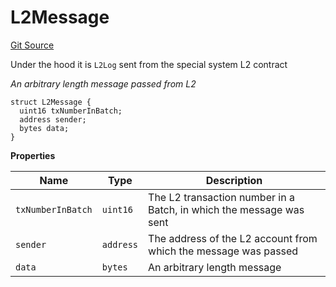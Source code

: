 # L2Message
[Git Source](https://github.com/matter-labs/zksync-contracts/blob/a1506a91fd7e3b73aa6fe10caf12e32f39e26211/contracts/l1-contracts/common/Messaging.sol)

Under the hood it is `L2Log` sent from the special system L2 contract

*An arbitrary length message passed from L2*


```solidity
struct L2Message {
  uint16 txNumberInBatch;
  address sender;
  bytes data;
}
```

**Properties**

|Name|Type|Description|
|----|----|-----------|
|`txNumberInBatch`|`uint16`|The L2 transaction number in a Batch, in which the message was sent|
|`sender`|`address`|The address of the L2 account from which the message was passed|
|`data`|`bytes`|An arbitrary length message|

